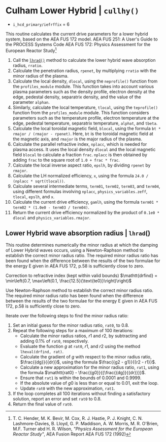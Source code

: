 # Culham Lower Hybrid | `cullhy()`

- `i_hcd_primary/iefrffix` = 6

This routine calculates the current drive parameters for a
lower hybrid system, based on the AEA FUS 172 model.
AEA FUS 251: A User's Guide to the PROCESS Systems Code
AEA FUS 172: Physics Assessment for the European Reactor Study[^1]

1. Call the [`lhrad()`](#lower-hybrid-wave-absorption-radius--lhrad) method to calculate the lower hybrid wave absorption radius, `rratio`.
2. Calculate the penetration radius, `rpenet`, by multiplying `rratio` with the minor radius of the plasma.
3. Calculate the local density, `dlocal`, using the `neprofile()` function from the `profiles_module` module. This function takes into account various plasma parameters such as the density profile, electron density at the edge, pedestal density, separatrix density, and the value of the parameter `alphan`.
4. Similarly, calculate the local temperature, `tlocal`, using the `teprofile()` function from the `profiles_module` module. This function considers parameters such as the temperature profile, electron temperature at the edge, pedestal temperature, separatrix temperature, `alphat`, and `tbeta`.
5. Calculate the local toroidal magnetic field, `blocal`, using the formula `bt * rmajor / (rmajor - rpenet)`. Here, `bt` is the toroidal magnetic field at the magnetic axis, and `rmajor` is the major radius of the plasma.
6. Calculate the parallel refractive index, `nplacc`, which is needed for plasma access. It uses the local density `dlocal` and the local magnetic field `blocal` to calculate a fraction `frac`. `nplacc` is then obtained by adding `frac` to the square root of `1.0 + frac * frac`.
7. Calculate the local inverse aspect ratio, `epslh`, by dividing `rpenet` by `rmajor`.
8. Calculate the LH normalized efficiency, `x`, using the formula `24.0 / (nplacc * sqrt(tlocal))`.
9. Calculate several intermediate terms, `term01`, `term02`, `term03`, and `term04`, using different formulas involving `nplacc`, `physics_variables.zeff`, `tlocal`, `epslh`, and `x`.
10. Calculate the current drive efficiency, `gamlh`, using the formula `term01 * term02 * (1.0e0 - term03 / term04)`.
11. Return the current drive efficiency normalized by the product of `0.1e0 * dlocal` and `physics_variables.rmajor`.

[^1]: T. C. Hender, M. K. Bevir, M. Cox, R. J. Hastie, P. J. Knight, C. N. Lashmore-Davies, B. Lloyd, G. P. Maddison, A. W. Morris, M. R. O'Brien, M.F. Turner abd H. R. Wilson, *"Physics Assessment for the European Reactor Study"*, AEA Fusion Report AEA FUS 172 (1992)

## Lower Hybrid wave absorption radius | `lhrad`()

This routine determines numerically the minor radius at which the damping of Lower Hybrid waves occurs, using a Newton-Raphson method to establish the correct minor radius ratio. The required minor radius ratio has been found when the difference between the results of the two formulae for the energy E given in AEA FUS 172, p.58 is sufficiently close to zero.

Correction to refractive index (kept within valid bounds)
  $\mathtt{drfind} = \min\left(0.7, \max\left(0.1, \frac{12.5}{\text{te0}}\right)\right)$

Use Newton-Raphson method to establish the correct minor radius ratio. The required minor radius ratio has been found when the difference between the results of the two formulae for the energy E given in AEA FUS 172, p.58 is sufficiently close to zero.

Iterate over the following steps to find the minor radius ratio:

1. Set an initial guess for the minor radius ratio, $\mathtt{rat0}$, to 0.8.
2. Repeat the following steps for a maximum of 100 iterations:
    - Calculate the minor radius ratios, $r1$ and $r2$, by subtracting and adding 0.1% of $\mathtt{rat0}$, respectively.
    - Evaluate the function $g$ at $\mathtt{rat0}$, $r1$, and $r2$ using the method `lheval(drfind, rat)`.
    - Calculate the gradient of $g$ with respect to the minor radius ratio, $\frac{{dg}}{{dr}}$, using the formula $\frac{{g2 - g1}}{{r2 - r1}}$.
    - Calculate a new approximation for the minor radius ratio, $\mathtt{rat1}$, using the formula $\mathtt{rat0} - \frac{{g0}}{{\frac{{dg}}{{dr}}}}$.
    - Ensure that $\mathtt{rat1}$ is within the bounds of 0.0001 and 0.9999.
    - If the absolute value of $g0$ is less than or equal to 0.01, exit the loop.
    - Update $\mathtt{rat0}$ with the new approximation, $\mathtt{rat1}$.
3. If the loop completes all 100 iterations without finding a satisfactory solution, report an error and set $\mathtt{rat0}$ to 0.8.
4. Return the final value of $\mathtt{rat0}$.
